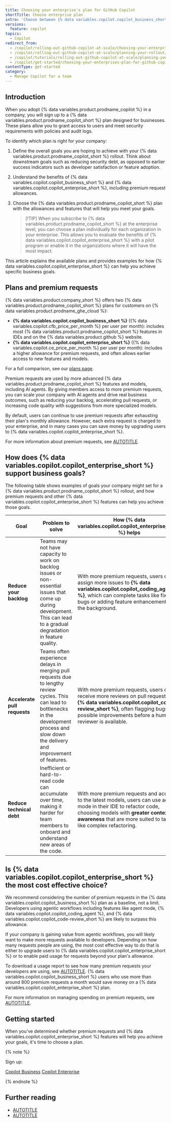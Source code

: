 ```yaml
---
title: Choosing your enterprise's plan for GitHub Copilot
shortTitle: Choose enterprise plan
intro: 'Choose between {% data variables.copilot.copilot_business_short %} and {% data variables.copilot.copilot_enterprise_short %}.'
versions:
  feature: copilot
topics:
  - Copilot
redirect_from:
  - /copilot/rolling-out-github-copilot-at-scale/choosing-your-enterprises-plan-for-github-copilot
  - /copilot/rolling-out-github-copilot-at-scale/planning-your-rollout/choosing-your-enterprises-plan-for-github-copilot
  - /copilot/tutorials/rolling-out-github-copilot-at-scale/planning-your-rollout/choosing-your-enterprises-plan-for-github-copilot
  - /copilot/get-started/choosing-your-enterprises-plan-for-github-copilot
contentType: get-started
category: 
  - Manage Copilot for a team
---
```


## Introduction

When you adopt {% data variables.product.prodname_copilot %} in a company, you will sign up to a {% data variables.product.prodname_copilot_short %} plan designed for businesses. These plans allow you to grant access to users and meet security requirements with policies and audit logs.

To identify which plan is right for your company:

1. Define the overall goals you are hoping to achieve with your {% data variables.product.prodname_copilot_short %} rollout. Think about downstream goals such as reducing security debt, as opposed to earlier success indicators such as developer satisfaction or feature adoption.
1. Understand the benefits of {% data variables.copilot.copilot_business_short %} and {% data variables.copilot.copilot_enterprise_short %}, including premium request allowances.
1. Choose the {% data variables.product.prodname_copilot_short %} plan with the allowances and features that will help you meet your goals.

   >[!TIP] When you subscribe to {% data variables.product.prodname_copilot_short %} at the enterprise level, you can choose a plan individually for each organization in your enterprise. This allows you to evaluate the benefits of {% data variables.copilot.copilot_enterprise_short %} with a pilot program or enable it in the organizations where it will have the most impact.

This article explains the available plans and provides examples for how {% data variables.copilot.copilot_enterprise_short %} can help you achieve specific business goals.

## Plans and premium requests

{% data variables.product.company_short %} offers two {% data variables.product.prodname_copilot_short %} plans for customers on {% data variables.product.prodname_ghe_cloud %}:

* **{% data variables.copilot.copilot_business_short %}** ({% data variables.copilot.cfb_price_per_month %} per user per month): includes most {% data variables.product.prodname_copilot_short %} features in IDEs and on the {% data variables.product.github %} website.
* **{% data variables.copilot.copilot_enterprise_short %}** ({% data variables.copilot.ce_price_per_month %} per user per month): includes a higher allowance for premium requests, and often allows earlier access to new features and models.

For a full comparison, see our [plans page](https://github.com/features/copilot/plans?ref_product=copilot&ref_type=purchase&ref_style=text).

Premium requests are used by more advanced {% data variables.product.prodname_copilot_short %} features and models, including AI agents. By giving members access to more premium requests, you can scale your company with AI agents and drive real business outcomes, such as reducing your backlog, accelerating pull requests, or increasing code quality with suggestions from more specialized models.

By default, users can continue to use premium requests after exhausting their plan's monthly allowance. However, each extra request is charged to your enterprise, and in many cases you can save money by upgrading users to {% data variables.copilot.copilot_enterprise_short %}.

For more information about premium requests, see [AUTOTITLE](/copilot/concepts/billing/copilot-requests).

## How does {% data variables.copilot.copilot_enterprise_short %} support business goals?

The following table shows examples of goals your company might set for a {% data variables.product.prodname_copilot_short %} rollout, and how premium requests and other {% data variables.copilot.copilot_enterprise_short %} features can help you achieve those goals.

| Goal | Problem to solve | How {% data variables.copilot.copilot_enterprise_short %} helps |
| ---- | ---------------- | --------------------------------------------------------------- |
| **Reduce your backlog** | Teams may not have capacity to work on backlog issues or non-essential issues that come up during development. This can lead to a gradual degradation in feature quality. | With more premium requests, users can assign more issues to **{% data variables.copilot.copilot_coding_agent %}**, which can complete tasks like fixing bugs or adding feature enhancements in the background. |
| **Accelerate pull requests** | Teams often experience delays in merging pull requests due to lengthy review cycles. This can lead to bottlenecks in the development process and slow down the delivery and improvement of features. | With more premium requests, users can receive more reviews on pull requests from **{% data variables.copilot.copilot_code-review_short %}**, often flagging bugs or possible improvements before a human reviewer is available. |
| **Reduce technical debt** | Inefficient or hard-to-read code can accumulate over time, making it harder for team members to onboard and understand new areas of the code. | With more premium requests and access to the latest models, users can use agent mode in their IDE to refactor code, choosing models with **greater contextual awareness** that are more suited to tasks like complex refactoring. |

## Is {% data variables.copilot.copilot_enterprise_short %} the most cost effective choice?

We recommend considering the number of premium requests in the {% data variables.copilot.copilot_business_short %} plan as a baseline, not a limit. Developers using agentic workflows including features like agent mode, {% data variables.copilot.copilot_coding_agent %}, and {% data variables.copilot.copilot_code-review_short %} are likely to surpass this allowance.

If your company is gaining value from agentic workflows, you will likely want to make more requests available to developers. Depending on how many requests people are using, the most cost effective way to do that is either to upgrade users to {% data variables.copilot.copilot_enterprise_short %} or to enable paid usage for requests beyond your plan's allowance.

To download a usage report to see how many premium requests your developers are using, see [AUTOTITLE](/copilot/how-tos/manage-and-track-spending/monitor-premium-requests#viewing-premium-request-usage). {% data variables.copilot.copilot_business_short %} users who use more than around 800 premium requests a month would save money on a {% data variables.copilot.copilot_enterprise_short %} plan.

For more information on managing spending on premium requests, see [AUTOTITLE](/copilot/how-tos/manage-and-track-spending/manage-request-allowances).

## Getting started

When you've determined whether premium requests and {% data variables.copilot.copilot_enterprise_short %} features will help you achieve your goals, it's time to choose a plan.

{% note %}

Sign up:

<a href="https://github.com/github-copilot/purchase?ref_product=copilot&ref_type=purchase&ref_style=button&ref_plan=business" target="_blank" class="btn btn-outline mt-3 mr-3 no-underline"><span>Copilot Business</span></a>  <a href="https://github.com/github-copilot/purchase?ref_product=copilot&ref_type=purchase&ref_style=button&ref_plan=enterprise" target="_blank" class="btn btn-outline mt-3 mr-3 no-underline"><span>Copilot Enterprise</span></a>

{% endnote %}

## Further reading

* [AUTOTITLE](/copilot/get-started/achieve-engineering-goals)
* [AUTOTITLE](/copilot/reference/ai-models/model-comparison)
